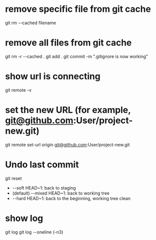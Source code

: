 # remove specific file from git cache
  git rm --cached filename

# remove all files from git cache
  git rm -r --cached .
  git add .
  git commit -m ".gitignore is now working"

# show url is connecting
  git remote -v

# set the new URL (for example, git@github.com:User/project-new.git)
  git remote set-url origin git@github.com:User/project-new.git
  
# Undo last commit
  git reset
  + --soft HEAD~1: back to staging
  + (default) --mixed HEAD~1: back to working tree
  + --hard HEAD~1: back to the beginning, working tree clean

# show log
  git log
  git log --oneline (-n3)
